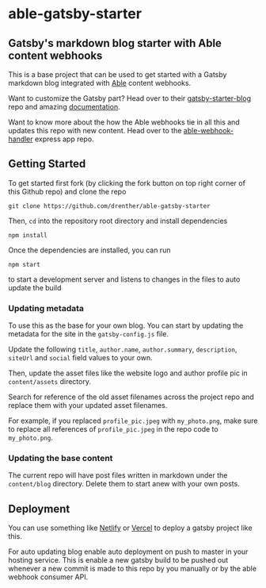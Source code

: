 # able-gatsby-starter

## Gatsby's markdown blog starter with Able content webhooks

This is a base project that can be used to get started with a Gatsby markdown blog integrated with [Able](https://able.bio) content webhooks.

Want to customize the Gatsby part? Head over to their [gatsby-starter-blog](https://www.gatsbyjs.org/docs/gatsby-starters/) repo and amazing [documentation](https://www.gatsbyjs.org/docs).

Want to know more about the how the Able webhooks tie in all this and updates this repo with new content. Head over to the [able-webhook-handler](https://github.com/drenther/able-webhook-handler) express app repo.

## Getting Started

To get started first fork (by clicking the fork button on top right corner of this Github repo) and clone the repo

```
git clone https://github.com/drenther/able-gatsby-starter
```

Then, `cd` into the repository root directory and install dependencies

```
npm install
```

Once the dependencies are installed, you can run 

```
npm start
```

to start a development server and listens to changes in the files to auto update the build

### Updating metadata

To use this as the base for your own blog. You can start by updating the metadata for the site in the `gatsby-config.js` file.

Update the following `title`, `author.name`, `author.summary`, `description`, `siteUrl` and `social` field values to your own.

Then, update the asset files like the website logo and author profile pic in `content/assets` directory.

Search for reference of the old asset filenames across the project repo and replace them with your updated asset filenames.

For example, if you replaced `profile_pic.jpeg` with `my_photo.png`, make sure to replace all references of `profile_pic.jpeg` in the repo code to `my_photo.png`.

### Updating the base content

The current repo will have post files written in markdown under the `content/blog` directory. Delete them to start anew with your own posts.

## Deployment

You can use something like [Netlify](https://www.netlify.com/) or [Vercel](https://vercel.com/) to deploy a gatsby project like this. 

For auto updating blog enable auto deployment on push to master in your hosting service. This is enable a new gatsby build to be pushed out whenever a new commit is made to this repo by you manually or by the able webhook consumer API.